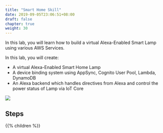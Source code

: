 ```yaml
---
title: "Smart Home Skill"
date: 2019-09-05T23:06:51+08:00
draft: false
chapter: true
weight: 30
---
```



    
In this lab, you will learn how to build a virtual Alexa-Enabled
Smart Lamp using various AWS Services.

In this lab, you will create:

* A virtual Alexa-Enabled Smart Home Lamp
* A device binding system using AppSync, Cognito User Pool, Lambda, DynamoDB
* An Alexa backend which handles directives from Alexa and control the power status 
of Lamp via IoT Core

![](/images/smart-home/alexa-workshop-arch.jpg)


## Steps

{{% children %}}